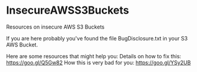 # InsecureAWSS3Buckets
Resources on insecure AWS S3 Buckets

If you are here probably you've found the file BugDisclosure.txt in your S3 AWS Bucket.


Here are some resources that might help you:
Details on how to fix this: https://goo.gl/Q5Gw82
How this is very bad for you: https://goo.gl/YSy2UB
